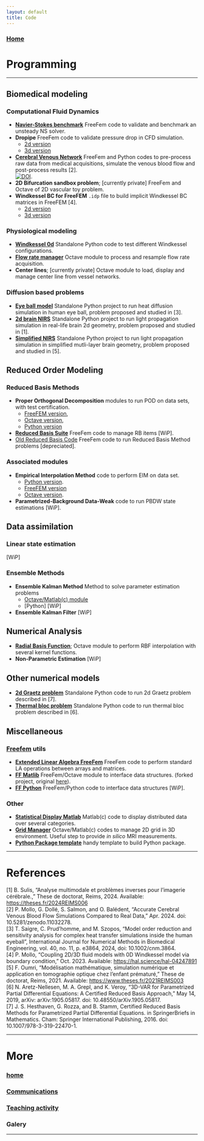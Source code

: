 ```yaml
---
layout: default
title: Code
---
```


### [Home](./index.md)

# Programming

<hr>

## Biomedical modeling

### Computational Fluid Dynamics
* [**Navier-Stokes benchmark**](https://gitlab.com/piemollo/cfd/ns-validation)
FreeFem code to validate and benchmark an unsteady NS solver.
* **Dropipe** FreeFem code to validate pressure drop in CFD simulation.
  * [2d version](https://gitlab.com/piemollo/cfd/dropipe-2d)
  * [3d version](https://gitlab.com/piemollo/cfd/dropipe-3d)
* [**Cerebral Venous Network**](https://zenodo.org/records/11032278)
FreeFem and Python codes to pre-process raw data from medical acquisitions,
simulate the venous blood flow and post-process results [2]. \
[![DOI](https://zenodo.org/badge/DOI/10.5281/zenodo.11032278.svg)](https://doi.org/10.5281/zenodo.11032278).
* **2D Bifurcation sandbox problem**; [currently private]
FreeFem and Octave of 2D vascular toy problem.
* **Windkessel BC for FreeFEM**
`.idp` file to build implicit Windkessel BC matrices in FreeFEM [4].
  * [2d version](https://gitlab.com/piemollo/cfd/windkessel-ff-2d)
  * [3d version](https://gitlab.com/piemollo/cfd/windkessel-ff-3d)

### Physiological modeling
* [**Windkessel 0d**](https://gitlab.com/piemollo/phimod/windkessel) 
Standalone Python code to test different Windkessel configurations.
* [**Flow rate manager**](https://gitlab.com/piemollo/phimod/frm)
Octave module to process and resample flow rate acquisition.
* **Center lines**; [currently private] 
Octave module to load, display and manage center line from vessel networks.

### Diffusion based problems
* [**Eye ball model**](https://gitlab.com/piemollo/diffusion/eye-ball-model)
Standalone Python project to run heat diffusion simulation in human eye ball,
problem proposed and studied in [3].
* [**2d brain NIRS**](https://gitlab.com/piemollo/diffusion/brain-slice-model)
Standalone Python project to run light propagation simulation in real-life
brain 2d geometry,
problem proposed and studied in [1].
* [**Simplified NIRS**](https://gitlab.com/piemollo/diffusion/simplified-nirs)
Standalone Python project to run light propagation simulation in simplified
mutli-layer brain geometry,
problem proposed and studied in [5].

## Reduced Order Modeling

### Reduced Basis Methods
* **Proper Orthogonal Decomposition** modules to run POD on data sets, with test certification.
  * [FreeFEM version](https://gitlab.com/piemollo/rom/rbm/pod), 
  * [Octave version](https://gitlab.com/piemollo/rom/rbm/podmatlib), 
  * [Python version](https://gitlab.com/piemollo/rom/rbm/podpy)
* [**Reduced Basis Suite**](https://gitlab.com/piemollo/rom/rbm/rbs)
FreeFem code to manage RB items [WiP].
* [Old Reduced Basis Code](https://gitlab.com/piemollo/rom/rbm/old-rbm)
FreeFem code to run Reduced Basis Method problems [depreciated].

### Associated modules

* **Empirical Interpolation Method** code to perform EIM on data set. 
  * [Python version](https://gitlab.com/piemollo/rom/eim/eim-py).
  * [FreeFEM version](https://gitlab.com/piemollo/rom/eim/ffeim)
  * [Octave version](https://gitlab.com/piemollo/rom/eim/eim-oct).
* **Parametrized-Background Data-Weak** code to run PBDW state estimations [WiP].

## Data assimilation

### Linear state estimation
[WiP]

### Ensemble Methods
* **Ensemble Kalman Method** Method to solve parameter estimation problems
  * [Octave/Matlab(c) module](https://gitlab.com/piemollo/da/enkm/enkm-matlib) 
  * [Python] [WiP] 
* **Ensemble Kalman Filter** [WiP]

## Numerical Analysis
* [**Radial Basis Function**](https://gitlab.com/piemollo/numa/rbf);
Octave module to perform RBF interpolation with several kernel functions.
* **Non-Parametric Estimation** [WiP]

## Other numerical models
* [**2d Graetz problem**](https://gitlab.com/piemollo/diffusion/graetz-2d)
Standalone Python code to run 2d Graetz problem described in [7].
* [**Thermal bloc problem**](https://gitlab.com/piemollo/diffusion/thermal-single-block)
Standalone Python code to run thermal bloc problem described in [6].

## Miscellaneous

### [Freefem](https://freefem.org/) utils
* [**Extended Linear Algebra FreeFem**](https://gitlab.com/piemollo/tb/elaf)
FreeFem code to perform standard LA operations between arrays and matrices.
* [**FF Matlib**](https://gitlab.com/piemollo/tb/ffmatlib)
FreeFem/Octave module to interface data structures.
(forked project, original [here](https://github.com/samplemaker/freefem_matlab_octave_plot)).
* [**FF Python**](https://gitlab.com/piemollo/tb/ffpy)
FreeFem/Python code to interface data structures [WiP].

### Other
* [**Statistical Display Matlab**](https://gitlab.com/piemollo/tb/statistical-display-matlab-octave)
Matlab(c) code to display distributed data over several categories.
* [**Grid Manager**](https://gitlab.com/piemollo/tb/gridmng)
Octave/Matlab(c) codes to manage 2D grid in 3D environment. 
Useful step to provide _in silico_ MRI measurements.
* [**Python Package template**](https://gitlab.com/piemollo/tb/python-project-template)
handy template to build Python package.

<hr>

# References

[1] B. Sulis, “Analyse multimodale et problèmes inverses pour l’imagerie cérébrale.,” 
These de doctorat, Reims, 2024. 
Available: https://theses.fr/2024REIMS006 \
[2] P. Mollo, G. Dollé, S. Salmon, and O. Balédent, “Accurate Cerebral Venous Blood Flow Simulations Compared to Real Data,” Apr. 2024. doi: 10.5281/zenodo.11032278. \
[3] T. Saigre, C. Prud’homme, and M. Szopos, “Model order reduction and sensitivity analysis for
complex heat transfer simulations inside the human eyeball”, 
International Journal for Numerical Methods in Biomedical Engineering, vol. 40, no. 11, p. e3864, 
2024, doi: 10.1002/cnm.3864. \
[4] P. Mollo, “Coupling 2D/3D fluid models with 0D Windkessel model via boundary condition,” Oct. 2023. Available: https://hal.science/hal-04247891 \
[5] F. Oumri, “Modélisation mathématique, simulation numérique et application en tomographie optique 
chez l’enfant prématuré,” 
These de doctorat, Reims, 2021. 
Available: https://www.theses.fr/2021REIMS003 \
[6] N. Aretz-Nellesen, M. A. Grepl, and K. Veroy, “3D-VAR for Parametrized Partial Differential 
Equations: A Certified Reduced Basis Approach,” 
May 14, 2019, arXiv: arXiv:1905.05817. doi: 10.48550/arXiv.1905.05817. \
[7] J. S. Hesthaven, G. Rozza, and B. Stamm, Certified Reduced Basis Methods for Parametrized Partial 
Differential Equations. in SpringerBriefs in Mathematics. 
Cham: Springer International Publishing, 2016. doi: 10.1007/978-3-319-22470-1.


<hr>

# More

### [home](./index.md)
### [Communications](./presentations.md)
### [Teaching activity](./teaching.md)
### Galery

<hr>